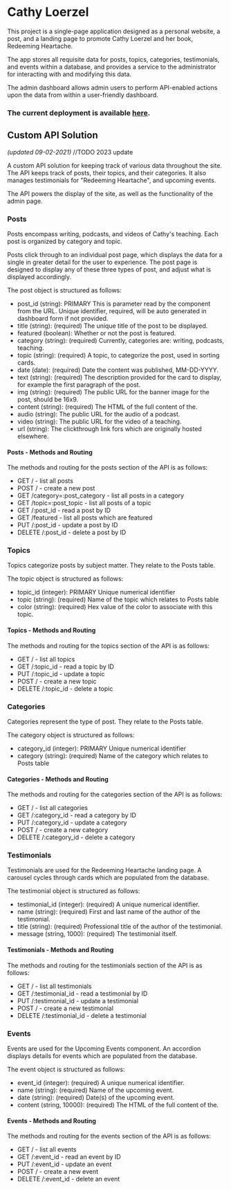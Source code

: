 # Cathy Loerzel

This project is a single-page application designed as a personal website, a post, and a landing page to promote Cathy Loerzel and her book, Redeeming Heartache.

The app stores all requisite data for posts, topics, categories, testimonials, and events within a database, and provides a service to the administrator for interacting with and modifying this data.

The admin dashboard allows admin users to perform API-enabled actions upon the data from within a user-friendly dashboard.

### The current deployment is available [here](https://cathyloerzel.com/).

## Custom API Solution

*(updated 09-02-2021)* //TODO 2023 update

A custom API solution for keeping track of various data throughout the site. The API keeps track of posts, their topics, and their categories. It also manages testimonials for "Redeeming Heartache", and upcoming events.

The API powers the display of the site, as well as the functionality of the admin page.

### Posts

Posts encompass writing, podcasts, and videos of Cathy's teaching. Each post is organized by category and topic.

Posts click through to an individual post page, which displays the data for a single in greater detail for the user to experience. The post page is designed to display any of these three types of post, and adjust what is displayed accordingly.

The post object is structured as follows:

- post_id (string): PRIMARY This is parameter read by the component from the URL. Unique identifier, required, will be auto generated in dashboard form if not provided.
- title (string): (required) The unique title of the post to be displayed.
- featured (boolean): Whether or not the post is featured.
- category (string): (required) Currently, categories are: writing, podcasts, teaching.
- topic (string): (required) A topic, to categorize the post, used in sorting cards.
- date (date): (required) Date the content was published, MM-DD-YYYY.
- text (string): (required) The description provided for the card to display, for example the first paragraph of the post.
- img (string): (required) The public URL for the banner image for the post, should be 16x9.
- content (string): (required) The HTML of the full content of the.
- audio (string): The public URL for the audio of a podcast.
- video (string): The public URL for the video of a teaching.
- url (string): The clickthrough link fors which are originally hosted elsewhere.

#### Posts - Methods and Routing

The methods and routing for the posts section of the API is as follows:

- GET / - list all posts
- POST / - create a new post
- GET /category=:post_category - list all posts in a category
- GET /topic=:post_topic - list all posts of a topic
- GET /:post_id - read a post by ID
- GET /featured - list all posts which are featured
- PUT /:post_id - update a post by ID
- DELETE /:post_id - delete a post by ID

### Topics

Topics categorize posts by subject matter. They relate to the Posts table.

The topic object is structured as follows:

- topic_id (integer): PRIMARY Unique numerical identifier
- topic (string): (required) Name of the topic which relates to Posts table
- color (string): (required) Hex value of the color to associate with this topic.

#### Topics - Methods and Routing

The methods and routing for the topics section of the API is as follows:

- GET / - list all topics
- GET /:topic_id - read a topic by ID
- PUT /:topic_id - update a topic
- POST / - create a new topic
- DELETE /:topic_id - delete a topic

### Categories

Categories represent the type of post. They relate to the Posts table.

The category object is structured as follows:

- category_id (integer): PRIMARY Unique numerical identifier
- category (string): (required) Name of the category which relates to Posts table

#### Categories - Methods and Routing

The methods and routing for the categories section of the API is as follows:

- GET / - list all categories
- GET /:category_id - read a category by ID
- PUT /:category_id - update a category
- POST / - create a new category
- DELETE /:category_id - delete a category

### Testimonials

Testimonials are used for the Redeeming Heartache landing page. A carousel cycles through cards which are populated from the database.

The testimonial object is structured as follows:

- testimonial_id (integer): (required) A unique numerical identifier.
- name (string): (required) First and last name of the author of the testimonial.
- title (string): (required) Professional title of the author of the testimonial.
- message (string, 1000): (required) The testimonial itself.

#### Testimonials - Methods and Routing

The methods and routing for the testimonials section of the API is as follows:

- GET / - list all testimonials
- GET /:testimonial_id - read a testimonial by ID
- PUT /:testimonial_id - update a testimonial
- POST / - create a new testimonial
- DELETE /:testimonial_id - delete a testimonial

### Events

Events are used for the Upcoming Events component. An accordion displays details for events which are populated from the database.

The event object is structured as follows:

- event_id (integer): (required) A unique numerical identifier.
- name (string): (required) Name of the upcoming event.
- date (string): (required) Date(s) of the upcoming event.
- content (string, 10000): (required) The HTML of the full content of the.

#### Events - Methods and Routing

The methods and routing for the events section of the API is as follows:

- GET / - list all events
- GET /:event_id - read an event by ID
- PUT /:event_id - update an event
- POST / - create a new event
- DELETE /:event_id - delete an event
